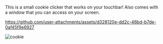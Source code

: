 This is a small cookie clicker that works on your touchbar! 
Also comes with a window that you can access on your screen.


https://github.com/user-attachments/assets/d328120e-dd2c-46bd-b7de-0af45f9e6927

![cookie](https://github.com/user-attachments/assets/f30029a3-23b6-48e5-be70-b09543355435)


